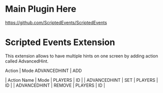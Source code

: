 # Main Plugin Here
https://github.com/ScriptedEvents/ScriptedEvents

# Scripted Events Extension
This extension allows to have multiple hints on one screen by adding action called AdvancedHint.

Action | Mode
ADVANCEDHINT | ADD


| Action Name | Mode | PLAYERS | ID |
| ADVANCEDHINT | SET | PLAYERS | ID |
| ADVANCEDHINT | REMOVE | PLAYERS | ID |
